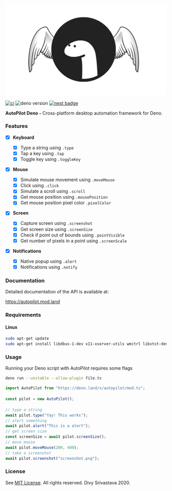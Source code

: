 <p align="center">

<p align="center">
  <img src="docs/logo.png">
</p>

</p>

[![ci](https://github.com/littledivy/autopilot-deno/workflows/ci/badge.svg)](https://github.com/littledivy/autopilot-deno/actions)
![deno version](https://img.shields.io/badge/deno-1.12.1-success)
[![nest badge](https://nest.land/badge.svg)](https://nest.land/package/autopilot)

**AutoPilot Deno -** Cross-platform desktop automation framework for Deno.

### Features

- [x] **Keyboard**

  - [x] Type a string using `.type`
  - [x] Tap a key using `.tap`
  - [x] Toggle key using `.toggleKey`

- [x] **Mouse**

  - [x] Simulate mouse movement using `.moveMouse`
  - [x] Click using `.click`
  - [x] Simulate a scroll using `.scroll`
  - [x] Get mouse position using `.mousePosition`
  - [x] Get mouse position pixel color `.pixelColor`

- [x] **Screen**

  - [x] Capture screen using `.screenshot`
  - [x] Get screen size using `.screenSize`
  - [x] Check if point out of bounds using `.pointVisible`
  - [x] Get number of pixels in a point using `.screenScale`

- [x] **Notifications**

  - [x] Native popup using `.alert`
  - [x] Notifications using `.notify`

### Documentation

Detailed documentation of the API is available at:

https://autopilot.mod.land

### Requirements

#### Linux

```sh
sudo apt-get update
sudo apt-get install libdbus-1-dev x11-xserver-utils wmctrl libxtst-dev cmake libc-dev libx11-dev libxcb1-dev
```

### Usage

Running your Deno script with AutoPilot requires some flags

```sh
deno run --unstable --allow-plugin file.ts
```

```typescript
import AutoPilot from "https://deno.land/x/autopilot/mod.ts";

const pilot = new AutoPilot();

// type a string
await pilot.type("Yay! This works");
// alert something
await pilot.alert("This is a alert");
// get screen size
const screenSize = await pilot.screenSize();
// move mouse
await pilot.moveMouse(200, 400);
// take a screenshot
await pilot.screenshot("screenshot.png");
```

### License

See [MIT License](LICENSE). All rights reserved. Divy Srivastava 2020.
